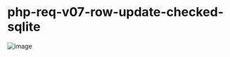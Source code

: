 # php-req-v07-row-update-checked-sqlite

![image](https://user-images.githubusercontent.com/1501327/162599081-f7408642-e391-4dc9-8447-a158c63c4d12.png)
